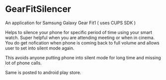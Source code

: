 # GearFitSilencer
An application for Samsung Galaxy Gear Fit1 ( uses CUPS SDK )

Helps to silence your phone for specific period of time using your smart watch. Super helpful when you are attending meeting or when in cinema. 
You do get nofication when phone is coming back to full volume and allows user to set into silent mode again.

This avoids anyone putting phone into silent mode for long time and missing lot of phone calls.

Same is posted to android play store.

